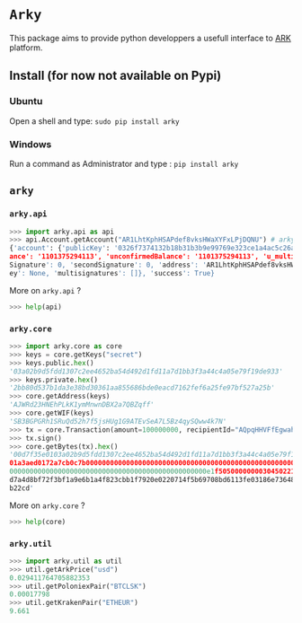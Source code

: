 # `Arky`

This package aims to provide python developpers a usefull interface to [ARK](https://ark.io/) platform.

## Install (for now not available on Pypi)

### Ubuntu

Open a shell and type: `sudo pip install arky`

### Windows

Run a command as Administrator and type : `pip install arky`

## `arky`

### `arky.api`

```python
>>> import arky.api as api
>>> api.Account.getAccount("AR1LhtKphHSAPdef8vksHWaXYFxLPjDQNU") # arky delegate
{'account': {'publicKey': '0326f7374132b18b31b3b9e99769e323ce1a4ac5c26a43111472614bcf6c65a377', 'bal
ance': '1101375294113', 'unconfirmedBalance': '1101375294113', 'u_multisignatures': [], 'unconfirmed
Signature': 0, 'secondSignature': 0, 'address': 'AR1LhtKphHSAPdef8vksHWaXYFxLPjDQNU', 'secondPublicK
ey': None, 'multisignatures': []}, 'success': True}
```

More on `arky.api` ?

```python
>>> help(api)
```

### `arky.core`

```python
>>> import arky.core as core
>>> keys = core.getKeys("secret")
>>> keys.public.hex()
'03a02b9d5fdd1307c2ee4652ba54d492d1fd11a7d1bb3f3a44c4a05e79f19de933'
>>> keys.private.hex()
'2bb80d537b1da3e38bd30361aa855686bde0eacd7162fef6a25fe97bf527a25b'
>>> core.getAddress(keys)
'AJWRd23HNEhPLkK1ymMnwnDBX2a7QBZqff'
>>> core.getWIF(keys)
'SB3BGPGRh1SRuQd52h7f5jsHUg1G9ATEvSeA7L5Bz4qySQww4k7N'
>>> tx = core.Transaction(amount=100000000, recipientId="AQpqHHVFfEgwahYja9DpfCrKMyMeCuSav4", secret="secret")
>>> tx.sign()
>>> core.getBytes(tx).hex()
'00d7f35e0103a02b9d5fdd1307c2ee4652ba54d492d1fd11a7d1bb3f3a44c4a05e79f19de93317634867b592574acee187f
01a3aed0172a7cb0c7b000000000000000000000000000000000000000000000000000000000000000000000000000000000
0000000000000000000000000000000000000000000000000e1f5050000000030450221006d06e5e3a3bb6f30cc398fa5ccb
d7a4d8bf72f3bf1a9e6b1a4f823cbb1f7920e0220714f5b69708bd6113fe03186e7364839294fcd6ba2d1c39d443df026435
b22cd'
```

More on `arky.core` ?

```python
>>> help(core)
```

### `arky.util`

```python
>>> import arky.util as util
>>> util.getArkPrice("usd")
0.029411764705882353
>>> util.getPoloniexPair("BTCLSK")
0.00017798
>>> util.getKrakenPair("ETHEUR")
9.661
```
